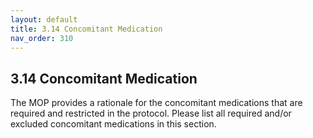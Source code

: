 ```yaml
---
layout: default
title: 3.14 Concomitant Medication
nav_order: 310
---
```


## 3.14 Concomitant Medication

The MOP provides a rationale for the concomitant medications that are
required and restricted in the protocol. Please list all required and/or
excluded concomitant medications in this section.

